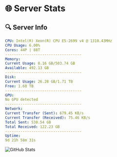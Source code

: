 # 🌐 Server Stats
## 🔍 Server Info
```yaml
CPU: Intel(R) Xeon(R) CPU E5-2699 v4 @ 1310.43MHz
CPU Usage: 6.00%
Cores: 44P | 88T
-----------------------------------
Memory:
Current Usage: 8.16 GB/503.74 GB
Available: 492.13 GB
-----------------------------------
Disk:
Current Usage: 26.28 GB/1.71 TB
Free: 1.60 TB
-----------------------------------
GPU:
No GPU detected
-----------------------------------
Network:
Current Transfer (Sent): 679.45 KB/s
Current Transfer (Received): 75.46 KB/s
Total Sent: 530.54 GB
Total Received: 122.23 GB
-----------------------------------
Uptime:
9d 21h 58m 31s
```
![GitHub Stats](https://img.shields.io/badge/Updated-2025-04-29_15:07:19-blue)